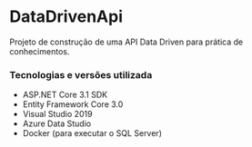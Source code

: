 # DataDrivenApi

Projeto de construção de uma API Data Driven para prática de conhecimentos.

### Tecnologias e versões utilizada

* ASP.NET Core 3.1 SDK
* Entity Framework Core 3.0
* Visual Studio 2019
* Azure Data Studio
* Docker (para executar o SQL Server)
